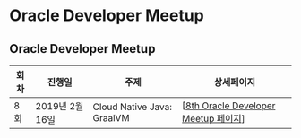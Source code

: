 # Oracle Developer Meetup


## Oracle Developer Meetup

|회차|진행일|주제|상세페이지|
|--|--|--|--|
|8회|2019년 2월 16일|Cloud Native Java: GraalVM|[[8th Oracle Developer Meetup 페이지](./201904-008th-meetup.md)]|
